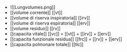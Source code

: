 - ![[Lungvolumes.png]]
- [[volume corrente]] [[vt]]
- [[volume di riserva inspiratoria]] [[irv]]
- [[volume di riserva espiratoria]] [[erv]]
- [[volume residuo]] [[rv]]
- [[capacita vitale]] [[vc]] = [[vt]] + [[irv]] + [[erv]]
- [[capacita funzionale residua]] [[frc]] = [[rv]] + [[erv]]
- [[capacita polmonare totale]] [[tlc]]